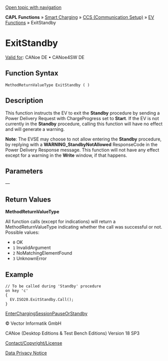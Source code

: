 [Open topic with navigation](../../../../../CANoeDEFamily.htm#Topics/CAPLFunctions/SmartCharging/CCSBindingFunctions/CAPLfunctionExitStandby.md)

**CAPL Functions** » [Smart Charging](../CAPLFunctionsSmartChargingOverview.md) » [CCS (Communication Setup)](../CAPLFunctionsSmartChargingOverview.md#BMCCS) » [EV Functions](../CAPLFunctionsSmartChargingOverview.md#CCSGeneral) » ExitStandby

# ExitStandby

[Valid for](../../../Shared/FeatureAvailability.md):  CANoe DE • CANoe4SW DE

## Function Syntax

```
MethodReturnValueType ExitStandby ( )
```

## Description

This function instructs the EV to exit the **Standby** procedure by sending a Power Delivery Request with ChargeProgress set to **Start**. If the EV is not currently in the **Standby** procedure, calling this function will have no effect and will generate a warning.

**Note**: The EVSE may choose to not allow entering the **Standby** procedure, by replying with a **WARNING_StandbyNotAllowed** ResponseCode in the Power Delivery Response message. This function will not have any effect except for a warning in the **Write** window, if that happens.

## Parameters

—

## Return Values

**MethodReturnValueType**

All function calls (except for indications) will return a MethodReturnValueType indicating whether the call was successful or not. Possible values:

- `0` OK
- `1` InvalidArgument
- `2` NoMatchingElementFound
- `3` UnknownError

## Example

```plaintext
// To be called during 'Standby' procedure
on key 'c'
{
  EV.ISO20.ExitStandby.Call();
}
```

[EnterChargingSessionPauseOrStandby](CAPLfunctionEnterChargingSessionPauseOrStandby.md)

© Vector Informatik GmbH

CANoe (Desktop Editions & Test Bench Editions) Version 18 SP3

[Contact/Copyright/License](../../../Shared/ContactCopyrightLicense.md)

[Data Privacy Notice](https://www.vector.com/int/en/company/get-info/privacy-policy/)
